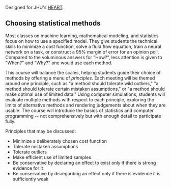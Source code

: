Designed for JHU's [HEART](https://engineering.jhu.edu/education/undergraduate-studies/heart-courses/).

## Choosing statistical methods

Most classes on machine learning, mathematical modeling, and statistics focus on how to use a specified model. They give students the technical skills to minimize a cost function, solve a fluid flow equation, train a neural network on a task, or construct a 95% margin of error for an opinion poll. Compared to the voluminous answers for "How?", less attention is given to "When?" and "Why?" one would use each method. 

This course will balance the scales, helping students guide their choice of methods by offering a menu of *principles*. Each meeting will be themed around one principle, such as "a method should tolerate wild outliers," "a method should tolerate certain mistaken assumptions," or "a method should make optimal use of limited data." Using computer simulations, students will evaluate multiple methods with respect to each principle, exploring the limits of alternative methods and rendering judgements about when they are usable. The course will introduce the basics of statistics and computer programming -- not comprehensively but with enough detail to participate fully.

Principles that may be discussed:

- Minimize a deliberately chosen cost function
- Tolerate mistaken assumptions 
- Tolerate outliers 
- Make efficient use of limited samples
- Be conservative by declaring an effect to exist only if there is strong evidence for it
- Be conservative by disregarding an effect only if there is evidence it is sufficiently weak



